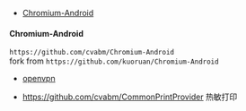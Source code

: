 
- [Chromium-Android](#Chromium-Android)



#### Chromium-Android
`https://github.com/cvabm/Chromium-Android`  
fork from `https://github.com/kuoruan/Chromium-Android`  



- [openvpn](/notes/android/vpn.md)

- https://github.com/cvabm/CommonPrintProvider 热敏打印
